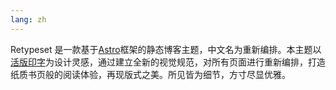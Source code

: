 ```yaml
---
lang: zh
---
```


Retypeset 是一款基于[Astro](https://astro.build/)框架的静态博客主题，中文名为重新编排。本主题以[活版印字](https://astro-theme-typography.vercel.app/)为设计灵感，通过建立全新的视觉规范，对所有页面进行重新编排，打造纸质书页般的阅读体验，再现版式之美。所见皆为细节，方寸尽显优雅。
